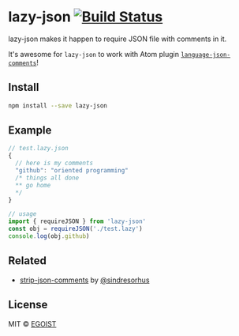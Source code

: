 # lazy-json [![Build Status](https://img.shields.io/circleci/project/egoist/lazy-json/master.svg?style=flat-square)](https://circleci.com/gh/egoist/lazy-json/tree/master)

lazy-json makes it happen to require JSON file with comments in it.

It's awesome for `lazy-json` to work with Atom plugin [`language-json-comments`](https://atom.io/packages/language-json-comments)!

## Install

```bash
npm install --save lazy-json
```

## Example

```javascript
// test.lazy.json
{
  // here is my comments
  "github": "oriented programming"
  /* things all done
  ** go home
  */
}

// usage
import { requireJSON } from 'lazy-json'
const obj = requireJSON('./test.lazy')
console.log(obj.github)
```

## Related

- [strip-json-comments](https://github.com/sindresorhus/strip-json-comments) by [@sindresorhus](https://github.com/sindresorhus)

## License

MIT &copy; [EGOIST](https://github.com/egoist)

